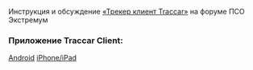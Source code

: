 Инструкция и обсуждение [«Трекер клиент Traccar»](https://forum.extremum.org/viewtopic.php?f=6&t=20178) на форуме ПСО Экстремум

### Приложение Traccar Client:
[Android](https://play.google.com/store/apps/details?id=org.traccar.client)
[iPhone/iPad](https://apps.apple.com/us/app/traccar-client/id843156974)